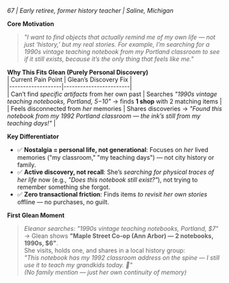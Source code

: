 *67 | Early retiree, former history teacher | Saline, Michigan*  

**Core Motivation**  
> *"I want to find objects that *actually remind me of my own life* — not just ‘history,’ but my real stories. For example, I’m searching for a 1990s vintage teaching notebook from my Portland classroom to see if it still exists, because it’s the only thing that feels like *me*."*  

**Why This Fits Glean (Purely Personal Discovery)**  
| Current Pain Point | Glean’s Discovery Fix |  
|-------------------|------------------------|  
| Can’t find *specific artifacts* from her own past | Searches *"1990s vintage teaching notebooks, Portland, $5-$10"* → finds **1 shop** with 2 matching items |  
| Feels disconnected from *her* memories | Shares discoveries → *"Found this notebook from my 1992 Portland classroom — the ink’s still from my teaching days!"* |  

**Key Differentiator**  
- ✅ **Nostalgia = personal life, not generational**: Focuses on *her* lived memories ("my classroom," "my teaching days") — not city history or family.  
- ✅ **Active discovery, not recall**: She’s *searching for physical traces of her life* now (e.g., *"Does this notebook still exist?"*), not trying to remember something she forgot.  
- ✅ **Zero transactional friction**: Finds items *to revisit her own stories* offline — no purchases, no guilt.  

**First Glean Moment**  
> *Eleanor searches: "1990s vintage teaching notebooks, Portland, $7"* → Glean shows **"Maple Street Co-op (Ann Arbor) — 2 notebooks, 1990s, $6"**.  
> She visits, holds one, and shares in a local history group:  
> *"This notebook has my 1992 classroom address on the spine — I still use it to teach my grandkids today. 🌱"*  
> *(No family mention — just her *own* continuity of memory)*  
